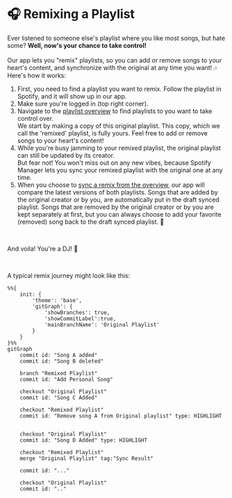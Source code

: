 # 🎧 Remixing a Playlist

Ever listened to someone else's playlist where you like most songs, but hate some? **Well, now's your chance to take control!**  
<br>
Our app lets you "remix" playlists, so you can add or remove songs to your heart's content, and synchronize with the original at any time you want! 🎶  <br>
Here's how it works:
  
1. First, you need to find a playlist you want to remix. Follow the playlist in Spotify, and it will show up in our app.
2. Make sure you're logged in (top right corner). 
3. Navigate to the [playlist overview](/apps/remix) to find playlists to you want to take control over.<br>We start by making a copy of this original playlist. This copy, which we call the 'remixed' playlist, is fully yours. Feel free to add or remove songs to your heart's content!
4. While you're busy jamming to your remixed playlist, the original playlist can still be updated by its creator. 
   <br>But fear not! You won't miss out on any new vibes, because Spotify Manager lets you sync your remixed playlist with the original one at any time.
5. When you choose to [sync a remix from the overview](/apps/remix-overview), our app will compare the latest versions of both playlists. Songs that are added by the original creator or by you, are automatically put in the draft synced playlist. Songs that are removed by the original creator or by you are kept separately at first, but you can always choose to add your favorite (removed) song back to the draft synced playlist. 🔄 

<br>
  
And voila! You're a DJ! 🎉
  
<br>
  
A typical remix journey might look like this:  

```mermaid
%%{
    init: {
        'theme': 'base',
        'gitGraph': {
            'showBranches': true,
            'showCommitLabel':true,
            'mainBranchName': 'Original Playlist'
        }
    }
}%%
gitGraph
    commit id: "Song A added"
    commit id: "Song B deleted"

    branch "Remixed Playlist"
    commit id: "Add Personal Song"

    checkout "Original Playlist"
    commit id: "Song C Added"

    checkout "Remixed Playlist"
    commit id: "Remove song A from Original playlist" type: HIGHLIGHT


    checkout "Original Playlist"
    commit id: "Song D Added" type: HIGHLIGHT

    checkout "Remixed Playlist"
    merge "Original Playlist" tag:"Sync Result"

    commit id: "..."

    checkout "Original Playlist"
    commit id: ".."
```
